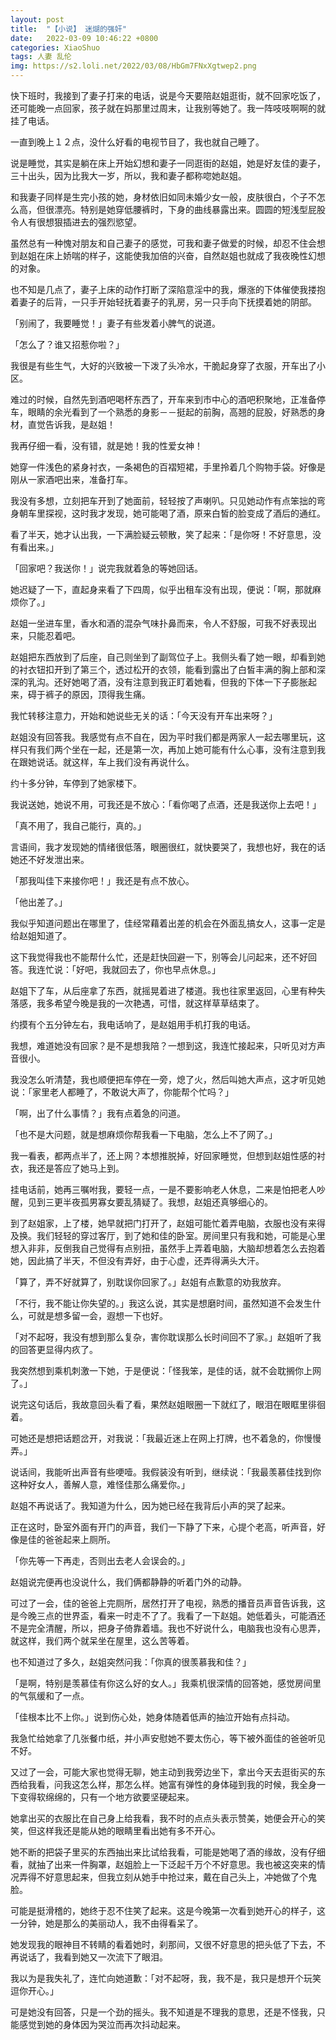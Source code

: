 ```yaml
---
layout: post
title:  "【小说】 迷煳的强奸"
date:   2022-03-09 10:46:22 +0800
categories: XiaoShuo
tags: 人妻 乱伦
img: https://s2.loli.net/2022/03/08/HbGm7FNxXgtwep2.png
---
```

快下班时，我接到了妻子打来的电话，说是今天要陪赵姐逛街，就不回家吃饭了，还可能晚一点回家，孩子就在妈那里过周末，让我别等她了。我一阵吱吱啊啊的就挂了电话。

一直到晚上１２点，没什么好看的电视节目了，我也就自己睡了。

说是睡觉，其实是躺在床上开始幻想和妻子一同逛街的赵姐，她是好友佳的妻子，三十出头，因为比我大一岁，所以，我和妻子都称唿她赵姐。

和我妻子同样是生完小孩的她，身材依旧如同未婚少女一般，皮肤很白，个子不怎么高，但很漂亮。特别是她穿低腰裤时，下身的曲线暴露出来。圆圆的短浅型屁股令人有很想狠插进去的强烈慾望。

虽然总有一种愧对朋友和自己妻子的感觉，可我和妻子做爱的时候，却忍不住会想到赵姐在床上娇喘的样子，这能使我加倍的兴奋，自然赵姐也就成了我夜晚性幻想的对象。

也不知是几点了，妻子上床的动作打断了深陷意淫中的我，爆涨的下体催使我搂抱着妻子的后背，一只手开始轻抚着妻子的乳房，另一只手向下抚摸着她的阴部。

「别闹了，我要睡觉！」妻子有些发着小脾气的说道。

「怎么了？谁又招惹你啦？」

我很是有些生气，大好的兴致被一下泼了头冷水，干脆起身穿了衣服，开车出了小区。

难过的时候，自然先到酒吧喝杯东西了，开车来到市中心的酒吧积聚地，正准备停车，眼睛的余光看到了一个熟悉的身影－－挺起的前胸，高翘的屁股，好熟悉的身材，直觉告诉我，是赵姐！

我再仔细一看，没有错，就是她！我的性爱女神！

她穿一件浅色的紧身衬衣，一条褐色的百褶短裙，手里拎着几个购物手袋。好像是刚从一家酒吧出来，准备打车。

我没有多想，立刻把车开到了她面前，轻轻按了声喇叭。只见她动作有点笨拙的弯身朝车里探视，这时我才发现，她可能喝了酒，原来白皙的脸变成了酒后的通红。

看了半天，她才认出我，一下满脸疑云顿散，笑了起来：「是你呀！不好意思，没有看出来。」

「回家吧？我送你！」说完我就着急的等她回话。

她迟疑了一下，直起身来看了下四周，似乎出租车没有出现，便说：「啊，那就麻烦你了。」

赵姐一坐进车里，香水和酒的混杂气味扑鼻而来，令人不舒服，可我不好表现出来，只能忍着吧。

赵姐把东西放到了后座，自己则坐到了副驾位子上。我侧头看了她一眼，却看到她的衬衣钮扣开到了第三个，透过松开的衣领，能看到露出了白皙丰满的胸上部和深深的乳沟。还好她喝了酒，没有注意到我正盯着她看，但我的下体一下子膨胀起来，碍于裤子的原因，顶得我生痛。

我忙转移注意力，开始和她说些无关的话：「今天没有开车出来呀？」

赵姐没有回答我。我感觉有点不自在，因为平时我们都是两家人一起去哪里玩，这样只有我们两个坐在一起，还是第一次，再加上她可能有什么心事，没有注意到我在跟她说话。就这样，车上我们没有再说什么。

约十多分钟，车停到了她家楼下。

我说送她，她说不用，可我还是不放心：「看你喝了点酒，还是我送你上去吧！」

「真不用了，我自己能行，真的。」

言语间，我才发现她的情绪很低落，眼圈很红，就快要哭了，我想也好，我在的话她还不好发泄出来。

「那我叫佳下来接你吧！」我还是有点不放心。

「他出差了。」

我似乎知道问题出在哪里了，佳经常藉着出差的机会在外面乱搞女人，这事一定是给赵姐知道了。

这下我觉得我也不能帮什么忙，还是赶快回避一下，别等会儿问起来，还不好回答。我连忙说：「好吧，我就回去了，你也早点休息。」

赵姐下了车，从后座拿了东西，就摇晃着进了楼道。我也往家里返回，心里有种失落感，我多希望今晚是我的一次艳遇，可惜，就这样草草结束了。

约摸有个五分钟左右，我电话响了，是赵姐用手机打我的电话。

我想，难道她没有回家？是不是想我陪？一想到这，我连忙接起来，只听见对方声音很小。

我没怎么听清楚，我也顺便把车停在一旁，熄了火，然后叫她大声点，这才听见她说：「家里老人都睡了，不敢说大声了，你能帮个忙吗？」

「啊，出了什么事情？」我有点着急的问道。

「也不是大问题，就是想麻烦你帮我看一下电脑，怎么上不了网了。」

我一看表，都两点半了，还上网？本想推脱掉，好回家睡觉，但想到赵姐性感的衬衣，我还是答应了她马上到。

挂电话前，她再三嘱咐我，要轻一点，一是不要影响老人休息，二来是怕把老人吵醒，见到三更半夜孤男寡女要乱猜疑了。我想，赵姐还真够细心的。

到了赵姐家，上了楼，她早就把门打开了，赵姐可能忙着弄电脑，衣服也没有来得及换。我们轻轻的穿过客厅，到了她和佳的卧室。房间里只有我和她，可能是心里想入非非，反倒我自己觉得有点别扭，虽然手上弄着电脑，大脑却想着怎么去抱着她，因此搞了半天，不但没有弄好，由于心虚，还弄得满头大汗。

「算了，弄不好就算了，别耽误你回家了。」赵姐有点歉意的劝我放弃。

「不行，我不能让你失望的。」我这么说，其实是想磨时间，虽然知道不会发生什么，可就是想多留一会，遐想一下也好。

「对不起呀，我没有想到那么复杂，害你耽误那么长时间回不了家。」赵姐听了我的回答更显得内疚了。

我突然想到乘机刺激一下她，于是便说：「怪我笨，是佳的话，就不会耽搁你上网了。」

说完这句话后，我故意回头看了看，果然赵姐眼圈一下就红了，眼泪在眼眶里徘徊着。

可她还是想把话题岔开，对我说：「我最近迷上在网上打牌，也不着急的，你慢慢弄。」

说话间，我能听出声音有些哽噎。我假装没有听到，继续说：「我最羡慕佳找到你这种好女人，善解人意，难怪佳那么痛爱你。」

赵姐不再说话了。我知道为什么，因为她已经在我背后小声的哭了起来。

正在这时，卧室外面有开门的声音，我们一下静了下来，心提个老高，听声音，好像是佳的爸爸起来上厕所。

「你先等一下再走，否则出去老人会误会的。」

赵姐说完便再也没说什么，我们俩都静静的听着门外的动静。

可过了一会，佳的爸爸上完厕所，居然打开了电视，熟悉的播音员声音告诉我，这是今晚三点的世界盃，看来一时走不了了。我看了一下赵姐。她低着头，可能酒还不是完全清醒，所以，把身子倚靠着墙。我也不好说什么，电脑我也没有心思弄，就这样，我们两个就呆坐在屋里，这么苦等着。

也不知道过了多久，赵姐突然问我：「你真的很羡慕我和佳？」

「是啊，特别是羡慕佳有你这么好的女人。」我乘机很深情的回答她，感觉房间里的气氛缓和了一点。

「佳根本比不上你。」说到伤心处，她身体随着低声的抽泣开始有点抖动。

我急忙给她拿了几张餐巾纸，并小声安慰她不要太伤心，等下被外面佳的爸爸听见不好。

又过了一会，可能大家也觉得无聊，她主动到我旁边坐下，拿出今天去逛街买的东西给我看，问我这怎么样，那怎么样。她富有弹性的身体碰到我的时候，我全身一下变得软绵绵的，只有一个地方欲要坚硬起来。

她拿出买的衣服比在自己身上给我看，我不时的点点头表示赞美，她便会开心的笑笑，但这样我还是能从她的眼睛里看出她有多不开心。

她不断的把袋子里买的东西抽出来比试给我看，可能是她喝了酒的缘故，没有仔细看，就抽了出来一件胸罩，赵姐脸上一下泛起千万个不好意思。我也被这突来的情况弄得不好意思起来，但我立刻从她手中抢过来，戴在自己头上，冲她做了个鬼脸。

可能是挺滑稽的，她终于忍不住笑了起来。这是今晚第一次看到她开心的样子，这一分钟，她是那么的美丽动人，我不由得看呆了。

她发现我的眼神目不转睛的看着她时，刹那间，又很不好意思的把头低了下去，不再说话了，我看到她又一次流下了眼泪。

我以为是我失礼了，连忙向她道歉：「对不起呀，我，我不是，我只是想开个玩笑逗你开心。」

可是她没有回答，只是一个劲的摇头。我不知道是不理我的意思，还是不怪我，只能感觉到她的身体因为哭泣而再次抖动起来。